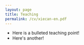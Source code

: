 ```yaml
---
layout: page
title: Teaching
permalink: /cv/xiecan-en.pdf
---
```


* Here is a bulleted teaching point!
* Here's another! 
